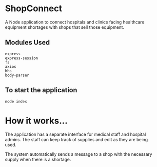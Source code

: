 # ShopConnect
A Node application to connect hospitals and clinics facing healthcare equipment shortages with shops that sell those equipment.

## Modules Used
```
express
express-session
fs
axios
hbs
body-parser

```
## To start the application 
```
node index
```
# How it works...
The application has a separate interface for medical staff and hospital admins. The staff can keep track of supplies and edit as they are being used. 

The system automatically sends a message to a shop with the necessary supply when there is a shortage.
